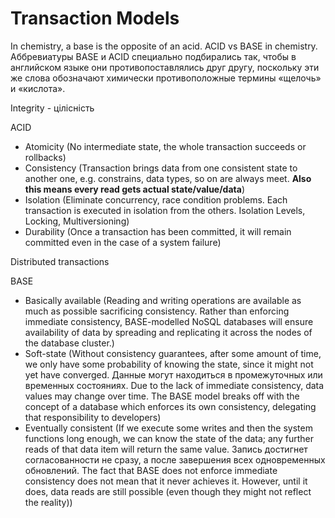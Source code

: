 # Transaction Models

In chemistry, a base is the opposite of an acid. ACID vs BASE in chemistry.\
Аббревиатуры BASE и ACID специально подбирались так, чтобы в английском языке они противопоставлялись друг другу, поскольку эти же слова обозначают химически противоположные термины «щелочь» и «кислота».

Integrity - цілісність

ACID

- Atomicity (No intermediate state, the whole transaction succeeds or rollbacks)
- Consistency (Transaction brings data from one consistent state to another one, e.g. constrains, data types, so on are always meet. __Also this means every read gets actual state/value/data__)
- Isolation (Eliminate concurrency, race condition problems. Each transaction is executed in isolation from the others. Isolation Levels, Locking, Multiversioning)
- Durability (Once a transaction has been committed, it will remain committed even in the case of a system failure)

Distributed transactions

BASE

- Basically available (Reading and writing operations are available as much as possible sacrificing сonsistency. Rather than enforcing immediate consistency, BASE-modelled NoSQL databases will ensure availability of data by spreading and replicating it across the nodes of the database cluster.)
- Soft-state (Without consistency guarantees, after some amount of time, we only have some probability of knowing the state, since it might not yet have converged. Данные могут находиться в промежуточных или временных состояниях. Due to the lack of immediate consistency, data values may change over time. The BASE model breaks off with the concept of a database which enforces its own consistency, delegating that responsibility to developers)
- Eventually consistent (If we execute some writes and then the system functions long enough, we can know the state of the data; any further reads of that data item will return the same value. Запись достигнет согласованности не сразу, а после завершения всех одновременных обновлений. The fact that BASE does not enforce immediate consistency does not mean that it never achieves it. However, until it does, data reads are still possible (even though they might not reflect the reality))

